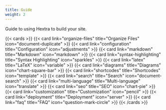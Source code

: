 ```yaml
---
title: Guide
weight: 2
---
```


Guide to using Hextra to build your site.

{{< cards >}}
  {{< card link="organize-files" title="Organize Files" icon="document-duplicate" >}}
  {{< card link="configuration" title="Configuration" icon="adjustments" >}}
  {{< card link="markdown" title="Markdown" icon="markdown" >}}
  {{< card link="syntax-highlighting" title="Syntax Highlighting" icon="sparkles" >}}
  {{< card link="latex" title="LaTeX" icon="variable" >}}
  {{< card link="diagrams" title="Diagrams" icon="chart-square-bar" >}}
  {{< card link="shortcodes" title="Shortcodes" icon="template" >}}
  {{< card link="search" title="Search" icon="document-search" >}}
  {{< card link="multi-language" title="Multi-language" icon="translate" >}}
  {{< card link="seo" title="SEO" icon="chart-pie" >}}
  {{< card link="customization" title="Customization" icon="pencil" >}}
  {{< card link="deployment" title="Deployment" icon="server" >}}
  {{< card link="faq" title="FAQ" icon="question-mark-circle" >}}
{{< /cards >}}

